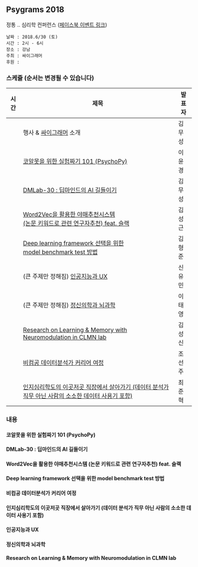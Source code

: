 ## Psygrams 2018

정통 .. 심리학 컨퍼런스 ([페이스북 이벤트 링크](https://www.facebook.com/events/590394521317191/))

```
날짜 : 2018.6/30 (토)
시간 : 2시 - 6시
장소 : 강남
주최 : 싸이그래머
후원 : 
```

### 스케쥴 (순서는 변경될 수 있습니다)

|시간| 제목  |  발표자  |
|---|---|---|
|   | 행사 & [싸이그래머](https://www.facebook.com/groups/psygrammer/) 소개  | 김무성  |
|   | [코알못을 위한 실험짜기 101 (PsychoPy)](#코알못을-위한-실험짜기-101-psychopy)  | 이윤경  |   
|   | [DMLab-30 : 딥마인드의 AI 길들이기](#dmlab-30--딥마인드의-ai-길들이기)   | 김무성  |    
|   | [Word2Vec을 활용한 야매추천시스템<br>(논문 키워드로 관련 연구자추천) feat. 슬랙](#word2vec을-활용한-야매추천시스템-논문-키워드로-관련-연구자추천-feat-슬랙)   | 김성근 |   
|   | [Deep learning framework 선택을 위한 <br>model benchmark test 방법](#deep-learning-framework-선택을-위한-model-benchmark-test-방법)   | 김형준 | 
|   | (큰 주제만 정해짐) [인공지능과 UX](#인공지능과-ux) | 신유민  |
|   | (큰 주제만 정해짐) [정신의학과 뇌과학](#정신의학과-뇌과학)  | 이태영  |
|   | [Research on Learning & Memory with Neuromodulation in CLMN lab](#research-on-learning--memory-with-neuromodulation-in-clmn-lab)  | 김성신  |
|   | [비컴공 데이터분석가 커리어 여정](#비컴공-데이터분석가-커리어-여정)  | 조선주  |
|   | [인지심리학도의 이곳저곳 직장에서 살아가기 (데이터 분석가 직무 아닌 사람의 소소한 데이터 사용기 포함)](#인지심리학도의-이곳저곳-직장에서-살아가기-데이터-분석가-직무-아닌-사람의-소소한-데이터-사용기-포함)  | 최준혁  |



### 내용

#### 코알못을 위한 실험짜기 101 (PsychoPy)


#### DMLab-30 : 딥마인드의 AI 길들이기


#### Word2Vec을 활용한 야매추천시스템 (논문 키워드로 관련 연구자추천) feat. 슬랙


#### Deep learning framework 선택을 위한 model benchmark test 방법

#### 비컴공 데이터분석가 커리어 여정

#### 인지심리학도의 이곳저곳 직장에서 살아가기 (데이터 분석가 직무 아닌 사람의 소소한 데이터 사용기 포함)

#### 인공지능과 UX 

#### 정신의학과 뇌과학 

#### Research on Learning & Memory with Neuromodulation in CLMN lab

